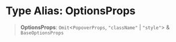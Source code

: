 # Type Alias: OptionsProps

> **OptionsProps**: `Omit`\<`PopoverProps`, `"className"` \| `"style"`\> & `BaseOptionsProps`
